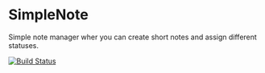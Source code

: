 # SimpleNote
Simple note manager wher you can create short notes and assign different statuses.

[![Build Status](https://simplenotewpf.visualstudio.com/_apis/public/build/definitions/MyFirstProject/1/badge?api-version=4.1-preview)](https://simplenotewpf.visualstudio.com/MyFirstProject/_build/index?definitionId=1)

